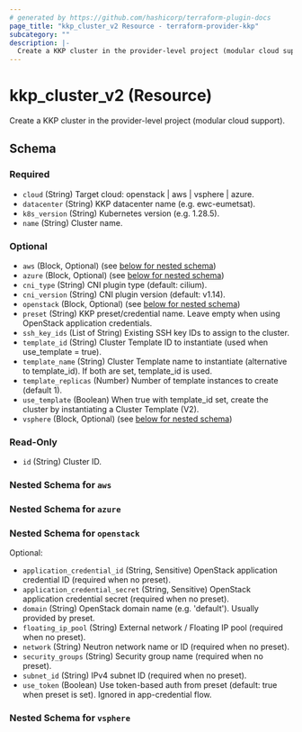 ```yaml
---
# generated by https://github.com/hashicorp/terraform-plugin-docs
page_title: "kkp_cluster_v2 Resource - terraform-provider-kkp"
subcategory: ""
description: |-
  Create a KKP cluster in the provider-level project (modular cloud support).
---
```


# kkp_cluster_v2 (Resource)

Create a KKP cluster in the provider-level project (modular cloud support).



<!-- schema generated by tfplugindocs -->
## Schema

### Required

- `cloud` (String) Target cloud: openstack | aws | vsphere | azure.
- `datacenter` (String) KKP datacenter name (e.g. ewc-eumetsat).
- `k8s_version` (String) Kubernetes version (e.g. 1.28.5).
- `name` (String) Cluster name.

### Optional

- `aws` (Block, Optional) (see [below for nested schema](#nestedblock--aws))
- `azure` (Block, Optional) (see [below for nested schema](#nestedblock--azure))
- `cni_type` (String) CNI plugin type (default: cilium).
- `cni_version` (String) CNI plugin version (default: v1.14).
- `openstack` (Block, Optional) (see [below for nested schema](#nestedblock--openstack))
- `preset` (String) KKP preset/credential name. Leave empty when using OpenStack application credentials.
- `ssh_key_ids` (List of String) Existing SSH key IDs to assign to the cluster.
- `template_id` (String) Cluster Template ID to instantiate (used when use_template = true).
- `template_name` (String) Cluster Template name to instantiate (alternative to template_id). If both are set, template_id is used.
- `template_replicas` (Number) Number of template instances to create (default 1).
- `use_template` (Boolean) When true with template_id set, create the cluster by instantiating a Cluster Template (V2).
- `vsphere` (Block, Optional) (see [below for nested schema](#nestedblock--vsphere))

### Read-Only

- `id` (String) Cluster ID.

<a id="nestedblock--aws"></a>
### Nested Schema for `aws`


<a id="nestedblock--azure"></a>
### Nested Schema for `azure`


<a id="nestedblock--openstack"></a>
### Nested Schema for `openstack`

Optional:

- `application_credential_id` (String, Sensitive) OpenStack application credential ID (required when no preset).
- `application_credential_secret` (String, Sensitive) OpenStack application credential secret (required when no preset).
- `domain` (String) OpenStack domain name (e.g. 'default'). Usually provided by preset.
- `floating_ip_pool` (String) External network / Floating IP pool (required when no preset).
- `network` (String) Neutron network name or ID (required when no preset).
- `security_groups` (String) Security group name (required when no preset).
- `subnet_id` (String) IPv4 subnet ID (required when no preset).
- `use_token` (Boolean) Use token-based auth from preset (default: true when preset is set). Ignored in app-credential flow.


<a id="nestedblock--vsphere"></a>
### Nested Schema for `vsphere`
